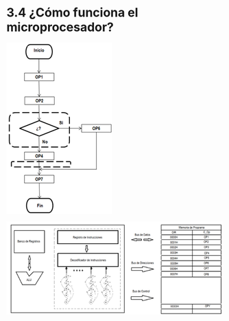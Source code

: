 # 3.4 ¿Cómo funciona el microprocesador?

![](../.gitbook/assets/image%20%2850%29.png)

![](../.gitbook/assets/image%20%2836%29.png)

